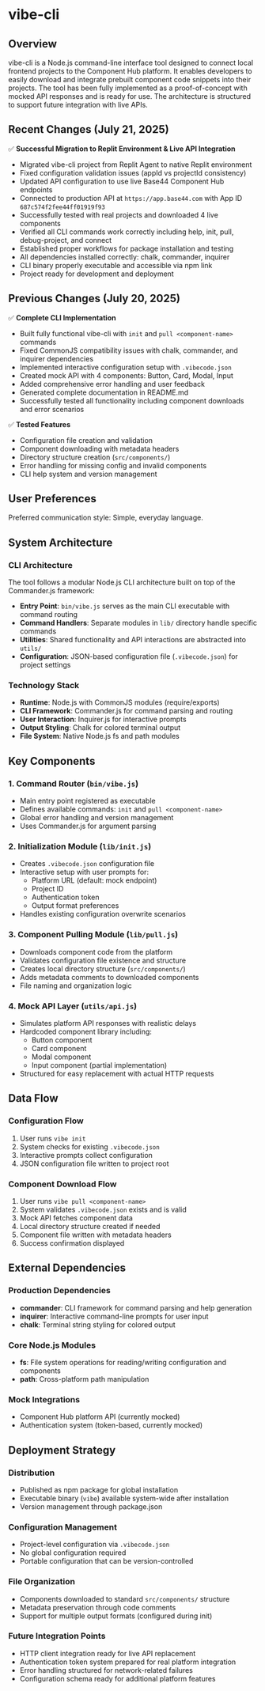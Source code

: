 # vibe-cli

## Overview

vibe-cli is a Node.js command-line interface tool designed to connect local frontend projects to the Component Hub platform. It enables developers to easily download and integrate prebuilt component code snippets into their projects. The tool has been fully implemented as a proof-of-concept with mocked API responses and is ready for use. The architecture is structured to support future integration with live APIs.

## Recent Changes (July 21, 2025)

✅ **Successful Migration to Replit Environment & Live API Integration**
- Migrated vibe-cli project from Replit Agent to native Replit environment
- Fixed configuration validation issues (appId vs projectId consistency)
- Updated API configuration to use live Base44 Component Hub endpoints
- Connected to production API at `https://app.base44.com` with App ID `687c574f2fee44ff01919f93`
- Successfully tested with real projects and downloaded 4 live components
- Verified all CLI commands work correctly including help, init, pull, debug-project, and connect
- Established proper workflows for package installation and testing
- All dependencies installed correctly: chalk, commander, inquirer
- CLI binary properly executable and accessible via npm link
- Project ready for development and deployment

## Previous Changes (July 20, 2025)

✅ **Complete CLI Implementation**
- Built fully functional vibe-cli with `init` and `pull <component-name>` commands
- Fixed CommonJS compatibility issues with chalk, commander, and inquirer dependencies
- Implemented interactive configuration setup with `.vibecode.json`
- Created mock API with 4 components: Button, Card, Modal, Input
- Added comprehensive error handling and user feedback
- Generated complete documentation in README.md
- Successfully tested all functionality including component downloads and error scenarios

✅ **Tested Features**
- Configuration file creation and validation
- Component downloading with metadata headers
- Directory structure creation (`src/components/`)
- Error handling for missing config and invalid components
- CLI help system and version management

## User Preferences

Preferred communication style: Simple, everyday language.

## System Architecture

### CLI Architecture
The tool follows a modular Node.js CLI architecture built on top of the Commander.js framework:

- **Entry Point**: `bin/vibe.js` serves as the main CLI executable with command routing
- **Command Handlers**: Separate modules in `lib/` directory handle specific commands
- **Utilities**: Shared functionality and API interactions are abstracted into `utils/`
- **Configuration**: JSON-based configuration file (`.vibecode.json`) for project settings

### Technology Stack
- **Runtime**: Node.js with CommonJS modules (require/exports)
- **CLI Framework**: Commander.js for command parsing and routing
- **User Interaction**: Inquirer.js for interactive prompts
- **Output Styling**: Chalk for colored terminal output
- **File System**: Native Node.js fs and path modules

## Key Components

### 1. Command Router (`bin/vibe.js`)
- Main entry point registered as executable
- Defines available commands: `init` and `pull <component-name>`
- Global error handling and version management
- Uses Commander.js for argument parsing

### 2. Initialization Module (`lib/init.js`)
- Creates `.vibecode.json` configuration file
- Interactive setup with user prompts for:
  - Platform URL (default: mock endpoint)
  - Project ID
  - Authentication token
  - Output format preferences
- Handles existing configuration overwrite scenarios

### 3. Component Pulling Module (`lib/pull.js`)
- Downloads component code from the platform
- Validates configuration file existence and structure
- Creates local directory structure (`src/components/`)
- Adds metadata comments to downloaded components
- File naming and organization logic

### 4. Mock API Layer (`utils/api.js`)
- Simulates platform API responses with realistic delays
- Hardcoded component library including:
  - Button component
  - Card component
  - Modal component
  - Input component (partial implementation)
- Structured for easy replacement with actual HTTP requests

## Data Flow

### Configuration Flow
1. User runs `vibe init`
2. System checks for existing `.vibecode.json`
3. Interactive prompts collect configuration
4. JSON configuration file written to project root

### Component Download Flow
1. User runs `vibe pull <component-name>`
2. System validates `.vibecode.json` exists and is valid
3. Mock API fetches component data
4. Local directory structure created if needed
5. Component file written with metadata headers
6. Success confirmation displayed

## External Dependencies

### Production Dependencies
- **commander**: CLI framework for command parsing and help generation
- **inquirer**: Interactive command-line prompts for user input
- **chalk**: Terminal string styling for colored output

### Core Node.js Modules
- **fs**: File system operations for reading/writing configuration and components
- **path**: Cross-platform path manipulation

### Mock Integrations
- Component Hub platform API (currently mocked)
- Authentication system (token-based, currently mocked)

## Deployment Strategy

### Distribution
- Published as npm package for global installation
- Executable binary (`vibe`) available system-wide after installation
- Version management through package.json

### Configuration Management
- Project-level configuration via `.vibecode.json`
- No global configuration required
- Portable configuration that can be version-controlled

### File Organization
- Components downloaded to standard `src/components/` structure
- Metadata preservation through code comments
- Support for multiple output formats (configured during init)

### Future Integration Points
- HTTP client integration ready for live API replacement
- Authentication token system prepared for real platform integration
- Error handling structured for network-related failures
- Configuration schema ready for additional platform features